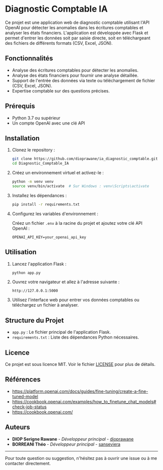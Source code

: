 # Diagnostic Comptable IA

Ce projet est une application web de diagnostic comptable utilisant l'API OpenAI pour détecter les anomalies dans les écritures comptables et analyser les états financiers. L'application est développée avec Flask et permet d'entrer les données soit par saisie directe, soit en téléchargeant des fichiers de différents formats (CSV, Excel, JSON).

## Fonctionnalités

- Analyse des écritures comptables pour détecter les anomalies.
- Analyse des états financiers pour fournir une analyse détaillée.
- Support de l'entrée des données via texte ou téléchargement de fichier (CSV, Excel, JSON).
- Expertise comptable sur des questions précises.

## Prérequis

- Python 3.7 ou supérieur
- Un compte OpenAI avec une clé API

## Installation

1. Clonez le repository :

    ```bash
    git clone https://github.com/dioprawane/ia_diagnostic_comptable.git
    cd Diagnostic_Comptable_IA
    ```

2. Créez un environnement virtuel et activez-le :

    ```bash
    python -m venv venv
    source venv/bin/activate  # Sur Windows : venv\Scripts\activate
    ```

3. Installez les dépendances :

    ```bash
    pip install -r requirements.txt
    ```

4. Configurez les variables d'environnement :

    Créez un fichier `.env` à la racine du projet et ajoutez votre clé API OpenAI :

    ```plaintext
    OPENAI_API_KEY=your_openai_api_key
    ```

## Utilisation

1. Lancez l'application Flask :

    ```bash
    python app.py
    ```

2. Ouvrez votre navigateur et allez à l'adresse suivante :

    ```
    http://127.0.0.1:5000
    ```

3. Utilisez l'interface web pour entrer vos données comptables ou téléchargez un fichier à analyser.

## Structure du Projet

- `app.py` : Le fichier principal de l'application Flask.
- `requirements.txt` : Liste des dépendances Python nécessaires.

## Licence

Ce projet est sous licence MIT. Voir le fichier [LICENSE](LICENSE) pour plus de détails.

## Références
- https://platform.openai.com/docs/guides/fine-tuning/create-a-fine-tuned-model
- https://cookbook.openai.com/examples/how_to_finetune_chat_models#check-job-status
- https://cookbook.openai.com/


## Auteurs

- **DIOP Serigne Rawane** - *Développeur principal* - [dioprawane](https://github.com/dioprawane)
- **BORREANI Théo** - *Développeur principal* - [sanseviera](https://github.com/sanseviera)

---

Pour toute question ou suggestion, n'hésitez pas à ouvrir une issue ou à me contacter directement.

